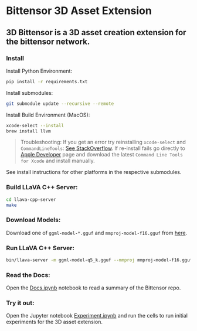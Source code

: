 # Bittensor 3D Asset Extension

## 3D Bittensor is a 3D asset creation extension for the bittensor network.

### Install

Install Python Environment:
```bash
pip install -r requirements.txt
```

Install submodules:
```bash
git submodule update --recursive --remote
```

Install Build Environment (MacOS):
```bash
xcode-select --install
brew install llvm
```

> Troubleshooting: If you get an error try reinstalling `xcode-select` and `CommandLineTools`: [See StackOverflow](https://stackoverflow.com/questions/58897928/macos-sdk-headers-for-macos-10-14-pkg-is-incompatible-with-this-version-of-maco). If re-install fails go directly to [Apple Developer](https://developer.apple.com/download/all/) page and download the latest `Command Line Tools for Xcode` and install manually.

See install instructions for other platforms in the respective submodules.

### Build LLaVA C++ Server:
```bash
cd llava-cpp-server
make
```

### Download Models:
Download one of `ggml-model-*.gguf` and `mmproj-model-f16.gguf` from [here](https://huggingface.co/mys/ggml_llava-v1.5-13b/tree/main).


### Run LLaVA C++ Server:
```bash
bin/llava-server -m ggml-model-q5_k.gguf --mmproj mmproj-model-f16.gguf
```

### Read the Docs:
Open the [Docs.ipynb](Docs.ipynb) notebook to read a summary of the Bittensor repo.

### Try it out:
Open the Jupyter notebook [Experiment.ipynb](Experiment.ipynb) and run the cells to run initial experiments for the 3D asset extension.
